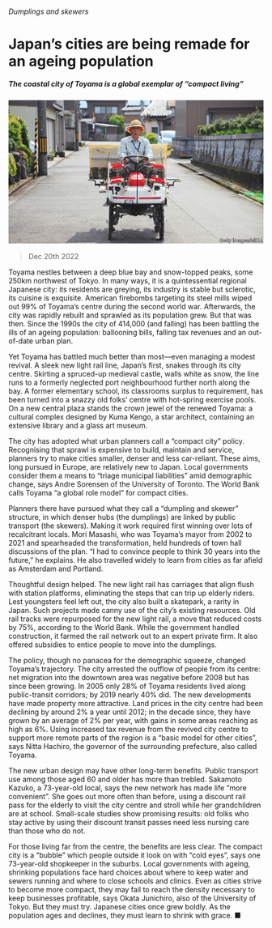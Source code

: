 ###### Dumplings and skewers

# Japan’s cities are being remade for an ageing population 

##### The coastal city of Toyama is a global exemplar of “compact living” 

![image](images/20221224_ASP003.jpg) 

> Dec 20th 2022 

Toyama nestles between a deep blue bay and snow-topped peaks, some 250km northwest of Tokyo. In many ways, it is a quintessential regional Japanese city: its residents are greying, its industry is stable but sclerotic, its cuisine is exquisite. American firebombs targeting its steel mills wiped out 99% of Toyama’s centre during the second world war. Afterwards, the city was rapidly rebuilt and sprawled as its population grew. But that was then. Since the 1990s the city of 414,000 (and falling) has been battling the ills of an ageing population: ballooning bills, falling tax revenues and an out-of-date urban plan.

Yet Toyama has battled much better than most—even managing a modest revival. A sleek new light rail line, Japan’s first, snakes through its city centre. Skirting a spruced-up medieval castle, walls white as snow, the line runs to a formerly neglected port neighbourhood further north along the bay. A former elementary school, its classrooms surplus to requirement, has been turned into a snazzy old folks’ centre with hot-spring exercise pools. On a new central plaza stands the crown jewel of the renewed Toyama: a cultural complex designed by Kuma Kengo, a star architect, containing an extensive library and a glass art museum.

The city has adopted what urban planners call a “compact city” policy. Recognising that sprawl is expensive to build, maintain and service, planners try to make cities smaller, denser and less car-reliant. These aims, long pursued in Europe, are relatively new to Japan. Local governments consider them a means to “triage municipal liabilities” amid demographic change, says Andre Sorensen of the University of Toronto. The World Bank calls Toyama “a global role model” for compact cities.

Planners there have pursued what they call a “dumpling and skewer” structure, in which denser hubs (the dumplings) are linked by public transport (the skewers). Making it work required first winning over lots of recalcitrant locals. Mori Masashi, who was Toyama’s mayor from 2002 to 2021 and spearheaded the transformation, held hundreds of town hall discussions of the plan. “I had to convince people to think 30 years into the future,” he explains. He also travelled widely to learn from cities as far afield as Amsterdam and Portland.

Thoughtful design helped. The new light rail has carriages that align flush with station platforms, eliminating the steps that can trip up elderly riders. Lest youngsters feel left out, the city also built a skatepark, a rarity in Japan. Such projects made canny use of the city’s existing resources. Old rail tracks were repurposed for the new light rail, a move that reduced costs by 75%, according to the World Bank. While the government handled construction, it farmed the rail network out to an expert private firm. It also offered subsidies to entice people to move into the dumplings.

The policy, though no panacea for the demographic squeeze, changed Toyama’s trajectory. The city arrested the outflow of people from its centre: net migration into the downtown area was negative before 2008 but has since been growing. In 2005 only 28% of Toyama residents lived along public-transit corridors; by 2019 nearly 40% did. The new developments have made property more attractive. Land prices in the city centre had been declining by around 2% a year until 2012; in the decade since, they have grown by an average of 2% per year, with gains in some areas reaching as high as 6%. Using increased tax revenue from the revived city centre to support more remote parts of the region is a “basic model for other cities”, says Nitta Hachiro, the governor of the surrounding prefecture, also called Toyama.

The new urban design may have other long-term benefits. Public transport use among those aged 60 and older has more than trebled. Sakamoto Kazuko, a 73-year-old local, says the new network has made life “more convenient”. She goes out more often than before, using a discount rail pass for the elderly to visit the city centre and stroll while her grandchildren are at school. Small-scale studies show promising results: old folks who stay active by using their discount transit passes need less nursing care than those who do not.

For those living far from the centre, the benefits are less clear. The compact city is a “bubble” which people outside it look on with “cold eyes”, says one 73-year-old shopkeeper in the suburbs. Local governments with ageing, shrinking populations face hard choices about where to keep water and sewers running and where to close schools and clinics. Even as cities strive to become more compact, they may fail to reach the density necessary to keep businesses profitable, says Okata Junichiro, also of the University of Tokyo. But they must try. Japanese cities once grew boldly. As the population ages and declines, they must learn to shrink with grace. ■

